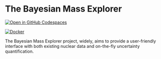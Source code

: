 # The Bayesian Mass Explorer

[![Open in GitHub Codespaces](https://github.com/codespaces/badge.svg)](https://github.com/codespaces/new?hide_repo_select=true&ref=beta&repo=419487170)

[![Docker](https://github.com/massexplorer/bmex-web/actions/workflows/docker-publish.yml/badge.svg)](https://github.com/massexplorer/bmex-web/actions/workflows/docker-publish.yml)

The Bayesian Mass Explorer project, widely, aims to provide a user-friendly interface with both existing nuclear data and on-the-fly uncertainty quantification. 
